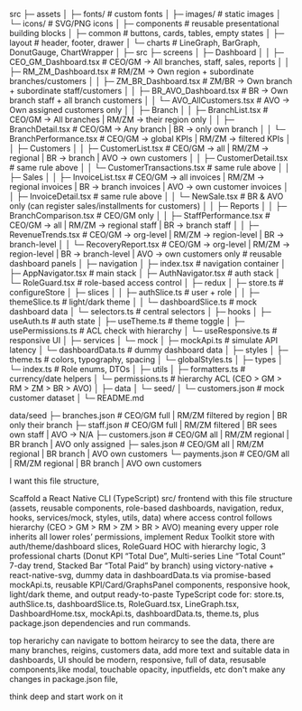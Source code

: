 src
├─ assets
│  ├─ fonts/                  # custom fonts
│  ├─ images/                 # static images
│  └─ icons/                  # SVG/PNG icons
│
├─ components                 # reusable presentational building blocks
│  ├─ common                  # buttons, cards, tables, empty states
│  ├─ layout                  # header, footer, drawer
│  └─ charts                  # LineGraph, BarGraph, DonutGauge, ChartWrapper
│
├─ src
├─ screens
│  ├─ Dashboard
│  │  ├─ CEO_GM_Dashboard.tsx      # CEO/GM → All branches, staff, sales, reports
│  │  ├─ RM_ZM_Dashboard.tsx       # RM/ZM → Own region + subordinate branches/customers
│  │  ├─ ZM_BR_Dashboard.tsx       # ZM/BR → Own branch + subordinate staff/customers
│  │  ├─ BR_AVO_Dashboard.tsx      # BR → Own branch staff + all branch customers
│  │  └─ AVO_AllCustomers.tsx      # AVO → Own assigned customers only
│
│  ├─ Branch
│  │  ├─ BranchList.tsx            # CEO/GM → All branches | RM/ZM → their region only
│  │  ├─ BranchDetail.tsx          # CEO/GM → Any branch | BR → only own branch
│  │  └─ BranchPerformance.tsx     # CEO/GM → global KPIs | RM/ZM → filtered KPIs
│
│  ├─ Customers
│  │  ├─ CustomerList.tsx          # CEO/GM → all | RM/ZM → regional | BR → branch | AVO → own customers
│  │  ├─ CustomerDetail.tsx        # same rule above
│  │  └─ CustomerTransactions.tsx  # same rule above
│
│  ├─ Sales
│  │  ├─ InvoiceList.tsx           # CEO/GM → all invoices | RM/ZM → regional invoices | BR → branch invoices | AVO → own customer invoices
│  │  ├─ InvoiceDetail.tsx         # same rule above
│  │  └─ NewSale.tsx               # BR & AVO only (can register sales/installments for customers)
│
│  ├─ Reports
│  │  ├─ BranchComparison.tsx      # CEO/GM only
│  │  ├─ StaffPerformance.tsx      # CEO/GM → all | RM/ZM → regional staff | BR → branch staff
│  │  ├─ RevenueTrends.tsx         # CEO/GM → org-level | RM/ZM → region-level | BR → branch-level
│  │  └─ RecoveryReport.tsx        # CEO/GM → org-level | RM/ZM → region-level | BR → branch-level | AVO → own customers only
             # reusable dashboard panels
│
├─ navigation
│  ├─ index.tsx               # navigation container
│  ├─ AppNavigator.tsx        # main stack
│  ├─ AuthNavigator.tsx       # auth stack
│  └─ RoleGuard.tsx           # role-based access control
│
├─ redux
│  ├─ store.ts                # configureStore
│  ├─ slices
│  │  ├─ authSlice.ts         # user + role
│  │  ├─ themeSlice.ts        # light/dark theme
│  │  └─ dashboardSlice.ts    # mock dashboard data
│  └─ selectors.ts            # central selectors
│
├─ hooks
│  ├─ useAuth.ts              # auth state
│  ├─ useTheme.ts             # theme toggle
│  ├─ usePermissions.ts       # ACL check with hierarchy
│  └─ useResponsive.ts        # responsive UI
│
├─ services
│  └─ mock
│     ├─ mockApi.ts           # simulate API latency
│     └─ dashboardData.ts     # dummy dashboard data
│
├─ styles
│  ├─ theme.ts                # colors, typography, spacing
│  └─ globalStyles.ts
│
├─ types
│  └─ index.ts                # Role enums, DTOs
│
├─ utils
│  ├─ formatters.ts           # currency/date helpers
│  └─ permissions.ts          # hierarchy ACL (CEO > GM > RM > ZM > BR > AVO)
│
├─ data
│  └─ seed/
│     └─ customers.json       # mock customer dataset
│
└─ README.md


data/seed
├─ branches.json   # CEO/GM full | RM/ZM filtered by region | BR only their branch
├─ staff.json      # CEO/GM full | RM/ZM filtered | BR sees own staff | AVO → N/A
├─ customers.json  # CEO/GM all | RM/ZM regional | BR branch | AVO only assigned
├─ sales.json      # CEO/GM all | RM/ZM regional | BR branch | AVO own customers
└─ payments.json   # CEO/GM all | RM/ZM regional | BR branch | AVO own customers


I want this file structure, 

Scaffold a React Native CLI (TypeScript) src/ frontend with this file structure (assets, reusable components, role-based dashboards, navigation, redux, hooks, services/mock, styles, utils, data) where access control follows hierarchy (CEO > GM > RM > ZM > BR > AVO) meaning every upper role inherits all lower roles’ permissions, implement Redux Toolkit store with auth/theme/dashboard slices, RoleGuard HOC with hierarchy logic, 3 professional charts (Donut KPI “Total Due”, Multi-series Line “Total Count” 7-day trend, Stacked Bar “Total Paid” by branch) using victory-native + react-native-svg, dummy data in dashboardData.ts via promise-based mockApi.ts, reusable KPI/Card/GraphsPanel components, responsive hook, light/dark theme, and output ready-to-paste TypeScript code for: store.ts, authSlice.ts, dashboardSlice.ts, RoleGuard.tsx, LineGraph.tsx, DashboardHome.tsx, mockApi.ts, dashboardData.ts, theme.ts, plus package.json dependencies and run commands.

top herarichy can navigate to bottom heirarcy to see the data,
there are many branches, reigins, customers data, 
add more text and suitable data in dashboards,
UI should be modern, responsive, full of data, resusable components,like modal, touchable opacity, inputfields, etc
don't make any changes in package.json file, 

think deep and start work on it

